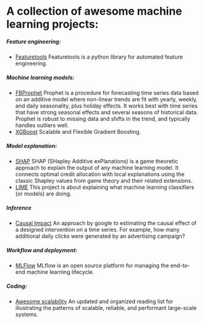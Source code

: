 # A collection of awesome machine learning projects:

##### Feature engineering:
- [Featuretools](https://github.com/FeatureLabs/featuretools) Featuretools is a python library for automated feature engineering.

##### Machine learning models:
- [FBProphet](https://facebook.github.io/prophet/) Prophet is a procedure for forecasting time series data based on an additive model where non-linear trends are fit with yearly, weekly, and daily seasonality, plus holiday effects. It works best with time series that have strong seasonal effects and several seasons of historical data. Prophet is robust to missing data and shifts in the trend, and typically handles outliers well.
- [XGBoost](https://xgboost.ai/) Scalable and Flexible Gradient Boosting.

##### Model explanation:
- [SHAP](https://github.com/slundberg/shap) SHAP (SHapley Additive exPlanations) is a game theoretic approach to explain the output of any machine learning model. It connects optimal credit allocation with local explanations using the classic Shapley values from game theory and their related extensions.
- [LIME](https://github.com/marcotcr/lime) This project is about explaining what machine learning classifiers (or models) are doing.

##### Inference
- [Causal Impact](https://github.com/dafiti/causalimpact) An approach by google to estimating the causal effect of a designed intervention on a time series. For example, how many additional daily clicks were generated by an advertising campaign?

##### Workflow and deployment:
- [MLFlow](https://www.mlflow.org/docs/latest/index.html) MLflow is an open source platform for managing the end-to-end machine learning lifecycle.

##### Coding:
- [Awesome scalability](https://github.com/binhnguyennus/awesome-scalability) An updated and organized reading list for illustrating the patterns of scalable, reliable, and performant large-scale systems.

